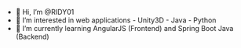 - 👋 Hi, I’m @RIDY01
- 👀 I’m interested in web applications - Unity3D - Java - Python
- 🌱 I’m currently learning AngularJS (Frontend) and Spring Boot Java (Backend) 

<!---
RIDY01/RIDY01 is a ✨ special ✨ repository because its `README.md` (this file) appears on your GitHub profile.
You can click the Preview link to take a look at your changes.
--->

